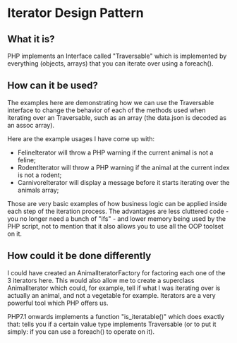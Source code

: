 # Iterator Design Pattern

## What it is?

PHP implements an Interface called "Traversable" which is implemented by everything (objects, arrays) that you can iterate over using a foreach().

## How can it be used?
The examples here are demonstrating how we can use the Traversable interface to change the behavior of each of the methods used when iterating over an Traversable, such as an array (the data.json is decoded as an assoc array).

Here are the example usages I have come up with:

- FelineIterator will throw a PHP warning if the current animal is not a feline;
- RodentIterator will throw a PHP warning if the animal at the current index is not a rodent;
- CarnivoreIterator will display a message before it starts iterating over the animals array;

Those are very basic examples of how business logic can be applied inside each step of the iteration process. The advantages are less cluttered code - you no longer need a bunch of "ifs" - and lower memory being used by the PHP script, not to mention that it also allows you to use all the OOP toolset on it.

## How could it be done differently
I could have created an AnimalIteratorFactory for factoring each one of the 3 iterators here. This would also allow me to create a superclass AnimalIterator which could, for example, tell if what I was iterating over is actually an animal, and not a vegetable for example. Iterators are a very powerful tool which PHP offers us.


PHP7.1 onwards implements a function "is_iteratable()" which does exactly that: tells you if a certain value type implements Traversable (or to put it simply: if you can use a foreach() to operate on it).